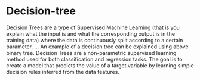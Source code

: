 # Decision-tree
Decision Trees are a type of Supervised Machine Learning (that is you explain what the input is and what the corresponding output is in the training data) where the data is continuously split according to a certain parameter. ... An example of a decision tree can be explained using above binary tree.
Decision Trees are a non-parametric supervised learning method used for both classification and regression tasks. The goal is to create a model that predicts the value of a target variable by learning simple decision rules inferred from the data features.

